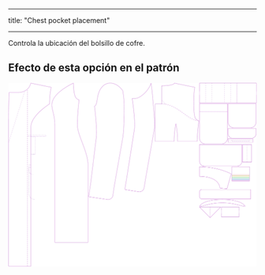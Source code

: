 - - -
title: "Chest pocket placement"
- - -

Controla la ubicación del bolsillo de cofre.

## Efecto de esta opción en el patrón

![Esta imagen muestra el efecto de esta opción superponiendo varias variantes que tienen un valor diferente para esta opción](carlita_chestpocketplacement_sample.svg "Efecto de esta opción en el patrón")
